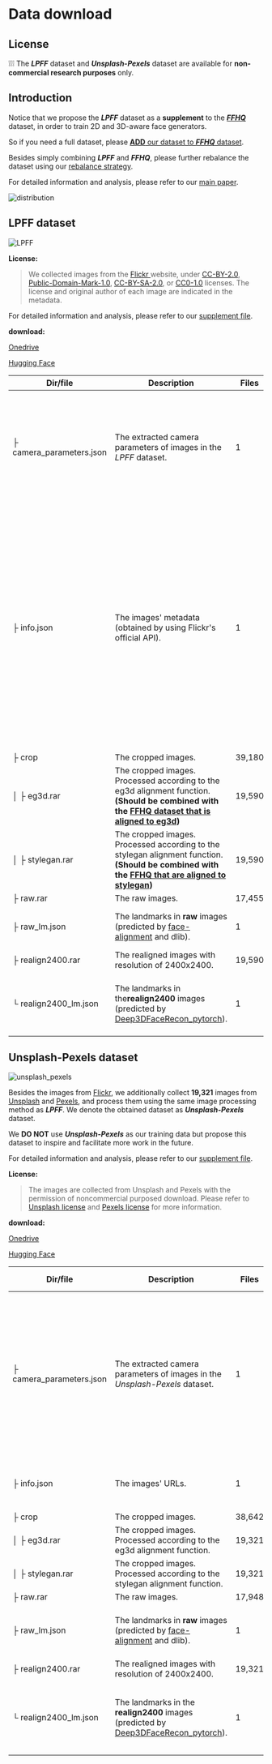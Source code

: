 # Data download

## License

:grey_exclamation::grey_exclamation::grey_exclamation: The ***LPFF*** dataset and ***Unsplash-Pexels*** dataset are available for **non-commercial research purposes** only.

## Introduction

Notice that we propose the ***LPFF*** dataset as a **supplement** to the ***[FFHQ](https://github.com/NVlabs/ffhq-dataset)*** dataset, in order to train 2D and 3D-aware face generators. 

So if you need a full dataset, please [**ADD** our dataset to ***FFHQ*** dataset](https://github.com/oneThousand1000/LPFF-dataset/tree/main/data_processing#step-2-eg3d-and-stylegan-datasets).

Besides simply combining ***LPFF*** and ***FFHQ***, please further rebalance the dataset using our [rebalance strategy](https://github.com/oneThousand1000/LPFF-dataset/tree/main/data_processing#step-3-data-distribution-analysis-and-dataset-rebalance).

For detailed information and analysis, please refer to our [main paper](). 

![distribution](./images/distribution.jpg)

## LPFF dataset

![LPFF](./images/LPFF.png)



**License:** 

> We collected images from the [Flickr ](https://www.flickr.com)website, under [CC-BY-2.0](https://creativecommons.org/licenses/by/2.0/), [Public-Domain-Mark-1.0](https://creativecommons.org/publicdomain/mark/1.0/), [CC-BY-SA-2.0](https://creativecommons.org/licenses/by-sa/2.0/), or [CC0-1.0](https://creativecommons.org/publicdomain/zero/1.0/) licenses.  The license and original author of each image are indicated in the metadata.

For detailed information and analysis, please refer to our [supplement file](). 



**download:**  

[Onedrive](https://zjueducn-my.sharepoint.com/:f:/g/personal/onethousand_zju_edu_cn/EipRJ01HXsdAihMjwXSqHS0BpGlyqrrWLapNIWGmE9x-ig?e=nNR0RS)  

[Hugging Face](https://huggingface.co/datasets/onethousand/LPFF/tree/main/LPFF-dataset)

| Dir/file                 | Description                                                  | Files  | Example (e.g., image id = `100004356@N06_21795165006_01`)    |
| ------------------------ | ------------------------------------------------------------ | ------ | ------------------------------------------------------------ |
| ├ camera_parameters.json | The extracted camera parameters of images in the *LPFF* dataset. | 1      | {<br/>   "100004356@N06_21795165006_01": <br />[  0.8436030745506287,  -0.05643552541732788,  0.5339932441711426,  -1.3756788969039917,  0.1792474240064621,  -0.907820999622345,  -0.3791190981864929,  0.9812977910041809,  0.5061661005020142,  0.41554296016693115,  -0.7557247281074524,  2.105839967727661,  0.0,  0.0,  0.0,  1.0,  4.2647,  0.0,  0.5,  0.0,  4.2647,  0.5,  0.0,  0.0,  1.0 ], <br/>    .......<br/>} |
| ├ info.json              | The images' metadata (obtained by using Flickr's official API). | 1      | {<br/>"100004356@N06_21795165006_01": {<br/>  "raw_image_name": "100004356@N06_21795165006",<br/>  "image_info": {<br/>   "photo_id": "21795165006",<br/>   "user_id": "100004356@N06",<br/>   "photo_url": "https://www.flickr.com/photos/100004356@N06/21795165006/",<br/>   "server": "5727",<br/>   "secret": "809c964c3a",<br/>   "originalsecret": "4840597377",<br/>   "originalformat": "jpg",<br/>   "low_resolution_download_url": "https://live.staticflickr.com/5727/21795165006_809c964c3a_z_d.jpg",<br/>   "high_resolution_download_url": "https://live.staticflickr.com/5727/21795165006_4840597377_o_d.jpg",<br/>   "license": {<br/>    "name": "Attribution License",<br/>    "url": "https://creativecommons.org/licenses/by/2.0/"<br/>   },<br/>   "username": "cbcmemberphotos2477"<br/>  }<br/> },<br/>    ....<br/>} |
| ├ crop                   | The cropped images.                                          | 39,180 |                                                              |
| │ ├ eg3d.rar             | The cropped images. Processed according to the eg3d alignment function. **(Should be combined with the [FFHQ dataset that is aligned to eg3d](https://github.com/NVlabs/eg3d#preparing-datasets))** | 19,590 | ![100004356@N06_21795165006_01_eg3d](./images/100004356@N06_21795165006_01_eg3d.png) |
| │ ├ stylegan.rar         | The cropped images. Processed according to the stylegan alignment function. **(Should be combined with the [FFHQ that are aligned to stylegan](https://github.com/NVlabs/ffhq-dataset))** | 19,590 | ![100004356@N06_21795165006_01_stylegan](./images/100004356@N06_21795165006_01_stylegan.png) |
| ├ raw.rar                | The raw images.                                              | 17,455 | ![100004356@N06_21795165006_raw](./images/100004356@N06_21795165006_raw.png) |
| ├ raw_lm.json            | The landmarks in **raw** images (predicted by [face-alignment](https://github.com/1adrianb/face-alignment) and dlib). | 1      | {<br />"100004356@N06_21795165006_01": [[940, 311], ....., [1026, 374]], <br /> ....<br/>} |
| ├ realign2400.rar        | The realigned images with resolution of 2400x2400.           | 19,590 | ![100004356@N06_21795165006_01_realign2400](./images/100004356@N06_21795165006_01_realign2400.png) |
| └ realign2400_lm.json    | The landmarks in the**realign2400** images (predicted by [Deep3DFaceRecon_pytorch](https://github.com/sicxu/Deep3DFaceRecon_pytorch)). | 1      | {<br />100004356@N06_21795165006_01": [[649.2045419386684, 1046.78209501742], ... [1168.8776091902992, 1566.5724901184285]], <br /> ....<br/>} |





## Unsplash-Pexels dataset

![unsplash_pexels](./images/unsplash_pexels.png)

Besides the images from [Flickr](https://www.flickr.com), we additionally collect **19,321** images from [Unsplash](https://unsplash.com) and [Pexels](https://www.pexels.com), and process them using the same image processing method as ***LPFF***. We denote the obtained dataset  as ***Unsplash-Pexels*** dataset.

We **DO NOT** use ***Unsplash-Pexels*** as our training data but propose this dataset to inspire and facilitate more work in the future. 

For detailed information and analysis, please refer to our [supplement file](). 

**License:** 

> The images are collected from Unsplash and Pexels with the permission of noncommercial purposed download. Please refer to [Unsplash license](https://unsplash.com/license) and [Pexels license](https://www.pexels.com/zh-cn/license/) for more information.



**download:** 

[Onedrive](https://zjueducn-my.sharepoint.com/:f:/g/personal/onethousand_zju_edu_cn/ErWuktR6pNZIj5R82pH2FpAB5pW06HtTGrCfXCi-2sY1WA?e=Iox78t)

[Hugging Face](https://huggingface.co/datasets/onethousand/LPFF/tree/main/Unsplash-Pexels-dataset)

| Dir/file                 | Description                                                  | Files  | Example  (e.g., image id = `guess-attic-girl-woman-pretty_01`) |
| ------------------------ | ------------------------------------------------------------ | ------ | ------------------------------------------------------------ |
| ├ camera_parameters.json | The extracted camera parameters of images in the *Unsplash-Pexels* dataset. | 1      | {<br/>   "guess-attic-girl-woman-pretty_01": [   0.7822178602218628,   -0.24413354694843292,   0.5731788873672485,   -1.4835724830627441,   -0.1928202509880066,   -0.9697182774543762,   -0.14988917112350464,   0.3528100848197937,   0.5924149751663208,   0.006725475192070007,   -0.805604875087738,   2.2281243801116943,   0.0,   0.0,   0.0,   1.0,   4.2647,   0.0,   0.5,   0.0,   4.2647,   0.5,   0.0,   0.0,   1.0 ],    <br />.......<br/>} |
| ├ info.json              | The images' URLs.                                            | 1      | {<br/>	"guess-attic-girl-woman-pretty_01": "https://images.pexels.com/photos/34525/guess-attic-girl-woman-pretty.jpg",<br/>    ....<br/>} |
| ├ crop                   | The cropped images.                                          | 38,642 |                                                              |
| │ ├ eg3d.rar             | The cropped images. Processed according to the eg3d alignment function. | 19,321 | ![guess-attic-girl-woman-pretty_01_eg3d](./images/guess-attic-girl-woman-pretty_01_eg3d.png) |
| │ ├ stylegan.rar         | The cropped images. Processed according to the stylegan alignment function. | 19,321 | ![guess-attic-girl-woman-pretty_01_stylegan](./images/guess-attic-girl-woman-pretty_01_stylegan.png) |
| ├ raw.rar                | The raw images.                                              | 17,948 | ![guess-attic-girl-woman-pretty_raw](./images/guess-attic-girl-woman-pretty_raw.jpg) |
| ├ raw_lm.json            | The landmarks in **raw** images (predicted by [face-alignment](https://github.com/1adrianb/face-alignment) and dlib). | 1      | {<br />"guess-attic-girl-woman-pretty_01": [[1050, 1247], ....., [1706, 1297]], <br /> ....<br/>} |
| ├ realign2400.rar        | The realigned images with resolution of 2400x2400.           | 19,321 | ![guess-attic-girl-woman-pretty_01_realign2400](./images/guess-attic-girl-woman-pretty_01_realign2400.png) |
| └ realign2400_lm.json    | The landmarks in the **realign2400** images (predicted by [Deep3DFaceRecon_pytorch](https://github.com/sicxu/Deep3DFaceRecon_pytorch)). | 1      | {<br />"guess-attic-girl-woman-pretty_01": [[614.9565077737698, 1253.4279491778047], ... [1281.4964235236844, 1485.315768539409]], <br /> ....<br/>} |

